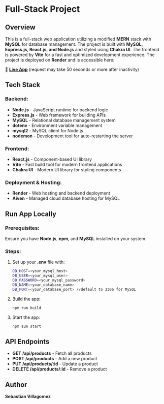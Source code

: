 # Full-Stack Project

## Overview

This is a full-stack web application utilizing a modified **MERN** stack with **MySQL** for database management. The project is built with **MySQL, Express.js, React.js, and Node.js** and styled using **Chakra UI**. The frontend is powered by **Vite** for a fast and optimized development experience. The project is deployed on **Render** and is accessible here:

🔗 [**Live App**](https://mern-api-store.onrender.com) (request may take 50 seconds or more after inactivity)

## Tech Stack

### Backend:

- **Node.js** - JavaScript runtime for backend logic
- **Express.js** - Web framework for building APIs
- **MySQL** - Relational database management system
- **dotenv** - Environment variable management
- **mysql2** - MySQL client for Node.js
- **nodemon** - Development tool for auto-restarting the server

### Frontend:

- **React.js** - Component-based UI library
- **Vite** - Fast build tool for modern frontend applications
- **Chakra UI** - Modern UI library for styling components

### Deployment & Hosting:

- **Render** - Web hosting and backend deployment
- **Aiven** - Managed cloud database hosting for MySQL

## Run App Locally

### Prerequisites:

Ensure you have **Node.js**, **npm**, and **MySQL** installed on your system.

### Steps:

1. Set up your **.env** file with:
   ```sh
   DB_HOST=<your_mysql_host>
   DB_USER=<your_mysql_user>
   DB_PASSWORD=<your_mysql_password>
   DB_NAME=<your_database_name>
   DB_PORT=<your_database_port> //default to 3306 for MySQL
   ```
2. Build the app:
   ```sh
   npm run build
   ```
3. Start the app:
   ```sh
   npm sun start
   ```

## API Endpoints

- **GET /api/products** - Fetch all products
- **POST /api/products** - Add a new product
- **PUT /api/products/:id** - Update a product
- **DELETE /api/products/:id** - Remove a product

## Author

**Sebastian Villagomez**